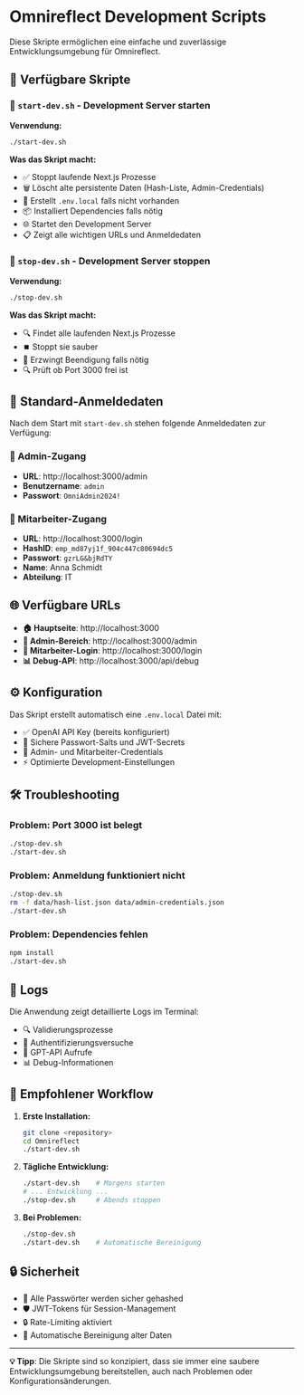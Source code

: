 # Omnireflect Development Scripts

Diese Skripte ermöglichen eine einfache und zuverlässige Entwicklungsumgebung für Omnireflect.

## 📁 Verfügbare Skripte

### 🚀 `start-dev.sh` - Development Server starten

**Verwendung:**
```bash
./start-dev.sh
```

**Was das Skript macht:**
- ✅ Stoppt laufende Next.js Prozesse
- 🗑️ Löscht alte persistente Daten (Hash-Liste, Admin-Credentials)
- 🔧 Erstellt `.env.local` falls nicht vorhanden
- 📦 Installiert Dependencies falls nötig
- 🌐 Startet den Development Server
- 📋 Zeigt alle wichtigen URLs und Anmeldedaten

### 🛑 `stop-dev.sh` - Development Server stoppen

**Verwendung:**
```bash
./stop-dev.sh
```

**Was das Skript macht:**
- 🔍 Findet alle laufenden Next.js Prozesse
- ⏹️ Stoppt sie sauber
- 🔄 Erzwingt Beendigung falls nötig
- 🔍 Prüft ob Port 3000 frei ist

## 🔑 Standard-Anmeldedaten

Nach dem Start mit `start-dev.sh` stehen folgende Anmeldedaten zur Verfügung:

### 👤 Admin-Zugang
- **URL**: http://localhost:3000/admin
- **Benutzername**: `admin`
- **Passwort**: `OmniAdmin2024!`

### 👥 Mitarbeiter-Zugang
- **URL**: http://localhost:3000/login
- **HashID**: `emp_md87yj1f_904c447c80694dc5`
- **Passwort**: `gzrLG&bjRdTY`
- **Name**: Anna Schmidt
- **Abteilung**: IT

## 🌐 Verfügbare URLs

- **🏠 Hauptseite**: http://localhost:3000
- **🔐 Admin-Bereich**: http://localhost:3000/admin
- **👤 Mitarbeiter-Login**: http://localhost:3000/login
- **📊 Debug-API**: http://localhost:3000/api/debug

## ⚙️ Konfiguration

Das Skript erstellt automatisch eine `.env.local` Datei mit:
- ✅ OpenAI API Key (bereits konfiguriert)
- 🔐 Sichere Passwort-Salts und JWT-Secrets
- 👤 Admin- und Mitarbeiter-Credentials
- ⚡ Optimierte Development-Einstellungen

## 🛠️ Troubleshooting

### Problem: Port 3000 ist belegt
```bash
./stop-dev.sh
./start-dev.sh
```

### Problem: Anmeldung funktioniert nicht
```bash
./stop-dev.sh
rm -f data/hash-list.json data/admin-credentials.json
./start-dev.sh
```

### Problem: Dependencies fehlen
```bash
npm install
./start-dev.sh
```

## 📝 Logs

Die Anwendung zeigt detaillierte Logs im Terminal:
- 🔍 Validierungsprozesse
- 🔐 Authentifizierungsversuche
- 🤖 GPT-API Aufrufe
- 📊 Debug-Informationen

## 🎯 Empfohlener Workflow

1. **Erste Installation:**
   ```bash
   git clone <repository>
   cd Omnireflect
   ./start-dev.sh
   ```

2. **Tägliche Entwicklung:**
   ```bash
   ./start-dev.sh    # Morgens starten
   # ... Entwicklung ...
   ./stop-dev.sh     # Abends stoppen
   ```

3. **Bei Problemen:**
   ```bash
   ./stop-dev.sh
   ./start-dev.sh    # Automatische Bereinigung
   ```

## 🔒 Sicherheit

- 🔐 Alle Passwörter werden sicher gehashed
- 🛡️ JWT-Tokens für Session-Management
- 🔒 Rate-Limiting aktiviert
- 🧹 Automatische Bereinigung alter Daten

---

**💡 Tipp**: Die Skripte sind so konzipiert, dass sie immer eine saubere Entwicklungsumgebung bereitstellen, auch nach Problemen oder Konfigurationsänderungen. 